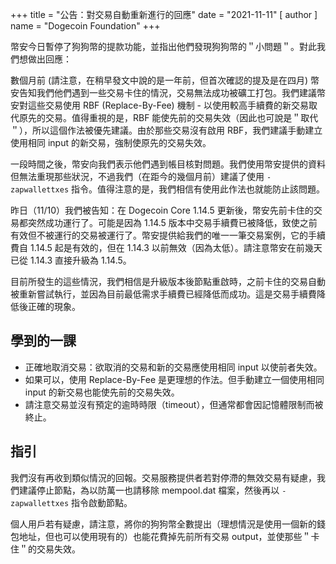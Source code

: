 
+++
title = "公告：對交易自動重新進行的回應"
date = "2021-11-11"
[ author ]
  name = "Dogecoin Foundation"
+++

幣安今日暫停了狗狗幣的提款功能，並指出他們發現狗狗幣的＂小問題＂。對此我們想做出回應：

數個月前 (請注意，在稍早發文中說的是一年前，但首次確認的提及是在四月) 幣安告知我們他們遇到一些交易卡住的情況，交易無法成功被礦工打包。我們建議幣安對這些交易使用 RBF (Replace-By-Fee) 機制 - 以使用較高手續費的新交易取代原先的交易。值得重視的是，RBF 能使先前的交易失效（因此也可說是＂取代＂），所以這個作法被優先建議。由於那些交易沒有啟用 RBF，我們建議手動建立使用相同 input 的新交易，強制使原先的交易失效。

一段時間之後，幣安向我們表示他們遇到帳目核對問題。我們使用幣安提供的資料但無法重現那些狀況，不過我們（在距今的幾個月前）建議了使用 `-zapwallettxes` 指令。值得注意的是，我們相信有使用此作法也就能防止該問題。

昨日（11/10）我們被告知：在 Dogecoin Core 1.14.5 更新後，幣安先前卡住的交易都突然成功運行了。可能是因為 1.14.5 版本中交易手續費已被降低，致使之前有效但不被運行的交易被運行了。幣安提供給我們的唯一一筆交易案例，它的手續費自 1.14.5 起是有效的，但在 1.14.3 以前無效（因為太低）。請注意幣安在前幾天已從 1.14.3 直接升級為 1.14.5。

目前所發生的這些情況，我們相信是升級版本後節點重啟時，之前卡住的交易自動被重新嘗試執行，並因為目前最低需求手續費已經降低而成功。這是交易手續費降低後正確的現象。

## 學到的一課
* 正確地取消交易：欲取消的交易和新的交易應使用相同 input 以使前者失效。
* 如果可以，使用 Replace-By-Fee 是更理想的作法。但手動建立一個使用相同 input 的新交易也能使先前的交易失效。
* 請注意交易並沒有預定的逾時時限（timeout），但通常都會因記憶體限制而被終止。

## 指引

我們沒有再收到類似情況的回報。交易服務提供者若對停滯的無效交易有疑慮，我們建議停止節點，為以防萬一也請移除 mempool.dat 檔案，然後再以 `-zapwallettxes` 指令啟動節點。

個人用戶若有疑慮，請注意，將你的狗狗幣全數提出（理想情況是使用一個新的錢包地址，但也可以使用現有的）也能花費掉先前所有交易 output，並使那些＂卡住＂的交易失效。
